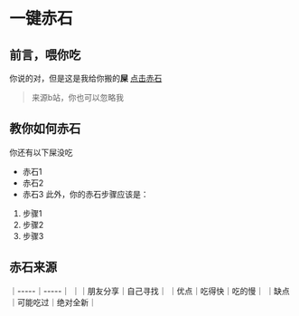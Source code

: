 # 一键赤石
## 前言，喂你吃
你说的对，但是这是我给你搬的**屎**
[点击赤石](bv///)
>来源b站，你也可以忽略我
## 教你如何赤石
你还有以下屎没吃
- 赤石1
- 赤石2
- 赤石3
此外，你的赤石步骤应该是：
1. 步骤1
2. 步骤2
3. 步骤3
## 赤石来源
｜-----｜-----｜
｜｜朋友分享｜自己寻找｜
｜优点｜吃得快｜吃的慢｜
｜缺点｜可能吃过｜绝对全新｜